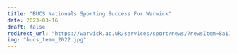 ```yaml
---
title: "BUCS Nationals Sporting Success For Warwick"
date: 2023-03-16
draft: false
redirect_url: "https://warwick.ac.uk/services/sport/news/?newsItem=8a1785d886e4dbee0186ea797cca1109"
img: "bucs_team_2022.jpg"
---
```

